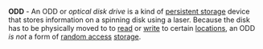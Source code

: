 **ODD** - An ODD or *optical disk drive* is a kind of [persistent storage](/docs/Glossary/Persistent%20Storage) device that stores information on a spinning disk using a laser. Because the disk has to be physically moved to to [read](docs/Glossary/Read.md) or [write](docs/Glossary/Write.md) to certain [locations](docs/Glossary/Memory%20Address.md), an ODD *is not* a form of [random access](docs/Glossary/Random%20Access.md) [storage](docs/Glossary/Memory.md).
